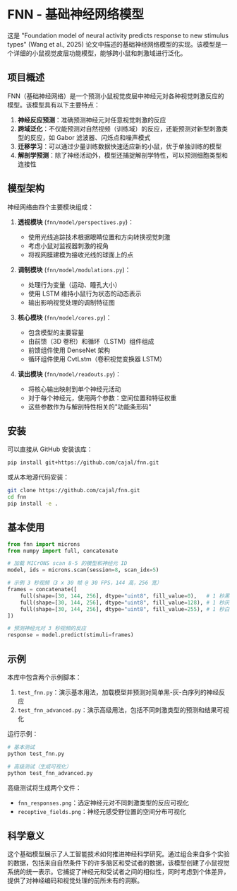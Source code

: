 # FNN - 基础神经网络模型

这是 "Foundation model of neural activity predicts response to new stimulus types" (Wang et al., 2025) 论文中描述的基础神经网络模型的实现。该模型是一个详细的小鼠视觉皮层功能模型，能够跨小鼠和刺激域进行泛化。

## 项目概述

FNN（基础神经网络）是一个预测小鼠视觉皮层中神经元对各种视觉刺激反应的模型。该模型具有以下主要特点：

1. **神经反应预测**：准确预测神经元对任意视觉刺激的反应
2. **跨域泛化**：不仅能预测对自然视频（训练域）的反应，还能预测对新型刺激类型的反应，如 Gabor 滤波器、闪烁点和噪声模式
3. **迁移学习**：可以通过少量训练数据快速适应新的小鼠，优于单独训练的模型
4. **解剖学预测**：除了神经活动外，模型还捕捉解剖学特性，可以预测细胞类型和连接性

## 模型架构

神经网络由四个主要模块组成：

1. **透视模块** (`fnn/model/perspectives.py`)：
   - 使用光线追踪技术根据眼睛位置和方向转换视觉刺激
   - 考虑小鼠对监视器刺激的视角
   - 将视网膜建模为接收光线的球面上的点

2. **调制模块** (`fnn/model/modulations.py`)：
   - 处理行为变量（运动、瞳孔大小）
   - 使用 LSTM 维持小鼠行为状态的动态表示
   - 输出影响视觉处理的调制特征图

3. **核心模块** (`fnn/model/cores.py`)：
   - 包含模型的主要容量
   - 由前馈（3D 卷积）和循环（LSTM）组件组成
   - 前馈组件使用 DenseNet 架构
   - 循环组件使用 CvtLstm（卷积视觉变换器 LSTM）

4. **读出模块** (`fnn/model/readouts.py`)：
   - 将核心输出映射到单个神经元活动
   - 对于每个神经元，使用两个参数：空间位置和特征权重
   - 这些参数作为与解剖特性相关的"功能条形码"

## 安装

可以直接从 GitHub 安装该库：

```bash
pip install git+https://github.com/cajal/fnn.git
```

或从本地源代码安装：
```bash
git clone https://github.com/cajal/fnn.git
cd fnn
pip install -e .
```

## 基本使用

```python
from fnn import microns
from numpy import full, concatenate

# 加载 MICrONS scan 8-5 的模型和神经元 ID
model, ids = microns.scan(session=8, scan_idx=5)

# 示例 3 秒视频（3 x 30 帧 @ 30 FPS，144 高，256 宽）
frames = concatenate([
    full(shape=[30, 144, 256], dtype="uint8", fill_value=0),   # 1 秒黑屏
    full(shape=[30, 144, 256], dtype="uint8", fill_value=128), # 1 秒灰屏
    full(shape=[30, 144, 256], dtype="uint8", fill_value=255), # 1 秒白屏
])

# 预测神经元对 3 秒视频的反应
response = model.predict(stimuli=frames)
```

## 示例

本库中包含两个示例脚本：

1. `test_fnn.py`：演示基本用法，加载模型并预测对简单黑-灰-白序列的神经反应
2. `test_fnn_advanced.py`：演示高级用法，包括不同刺激类型的预测和结果可视化

运行示例：

```bash
# 基本测试
python test_fnn.py

# 高级测试（生成可视化）
python test_fnn_advanced.py
```

高级测试将生成两个文件：
- `fnn_responses.png`：选定神经元对不同刺激类型的反应可视化
- `receptive_fields.png`：神经元感受野位置的空间分布可视化

## 科学意义

这个基础模型展示了人工智能技术如何推进神经科学研究。通过组合来自多个实验的数据，包括来自自然条件下的许多脑区和受试者的数据，该模型创建了小鼠视觉系统的统一表示。它捕捉了神经元和受试者之间的相似性，同时考虑到个体差异，提供了对神经编码和视觉处理的前所未有的洞察。
